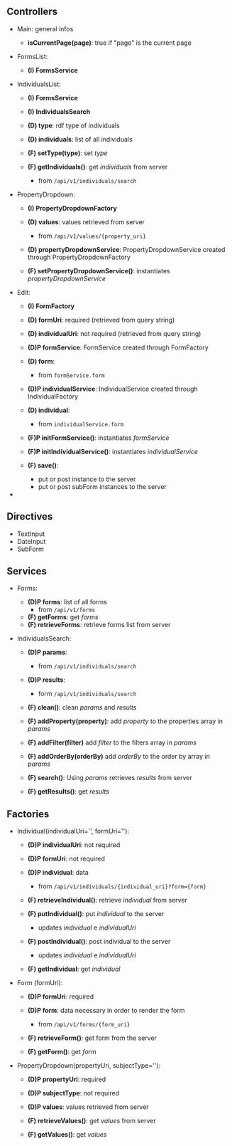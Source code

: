 ## Controllers

- Main: general infos
    - **isCurrentPage(page)**: true if "page" is the current page


- FormsList:
    - **(I) FormsService**
 

- IndividualsList:
    - **(I) FormsService**
    - **(I) IndividualsSearch**
 
    - **(D) type**: rdf type of individuals
    - **(D) individuals**: list of all individuals
 
    - **(F) setType(type)**: set _type_
    - **(F) getIndividuals()**: get _individuals_ from server
        - from `/api/v1/individuals/search`


- PropertyDropdown:
    - **(I) PropertyDropdownFactory**
    
    - **(D) values**: values retrieved from server
        - from `/api/v1/values/{property_uri}`
    - **(D) propertyDropdownService**: PropertyDropdownService created through PropertyDropdownFactory
    
    - **(F) setPropertyDropdownService()**: instantiates _propertyDropdownService_


- Edit:
    - **(I) FormFactory**
 
    - **(D) formUri**: required (retrieved from query string)
    - **(D) individualUri**: not required (retrieved from query string)
    - **(D)P formService**: FormService created through FormFactory
    - **(D) form**:
        - from `formService.form`
    - **(D)P individualService**: IndividualService created through IndividualFactory
    - **(D) individual**:
        - from `individualService.form`
 
    - **(F)P initFormService()**: instantiates _formService_
    - **(F)P initIndividualService()**: instantiates _individualService_

    - **(F) save()**:
        - put or post instance to the server
        - put or post subForm instances to the server
- 

## Directives

- TextInput
- DateInput
- SubForm


## Services

- Forms:
    - **(D)P forms**: list of all forms
        - from `/api/v1/forms`
    - **(F) getForms**: get _forms_
    - **(F) retrieveForms**: retrieve forms list from server


- IndividualsSearch:
    - **(D)P params**: 
        - from `/api/v1/individuals/search`
    - **(D)P results**:
        - form `/api/v1/individuals/search`
  
    - **(F) clean()**: clean _params_ and _results_
    - **(F) addProperty(property)**: add _property_ to the properties array in _params_
    - **(F) addFilter(filter)** add _filter_ to the filters array in _params_
    - **(F) addOrderBy(orderBy)** add _orderBy_ to the order by array in _params_
    - **(F) search()**: Using _params_ retrieves _results_ from server
    - **(F) getResults()**: get _results_

## Factories

- Individual(individualUri='', formUri=''):
    - **(D)P individualUri**: not required
    - **(D)P formUri**: not required
    - **(D)P individual**: data
        - from `/api/v1/individuals/{individual_uri}?form={form}`

    - **(F) retrieveIndividual()**: retrieve _individual_ from server
    - **(F) putIndividual()**: put _individual_ to the server
        - updates _individual_ e _individualUri_
    - **(F) postIndividual()**: post individual to the server
        - updates _individual_ e _individualUri_
    - **(F) getIndividual**: get _individual_


- Form (formUri):
    - **(D)P formUri**: required
    - **(D)P form**: data necessary in order to render the form
        - from `/api/v1/forms/{form_uri}`
  
    - **(F) retrieveForm()**: get form from the server
    - **(F) getForm()**: get _form_


- PropertyDropdown(propertyUri, subjectType=''):
    - **(D)P propertyUri**: required
    - **(D)P subjectType**: not required
    - **(D)P values**: values retrieved from server
    
    - **(F) retrieveValues()**: get _values_ from server
    - **(F) getValues()**: get _values_